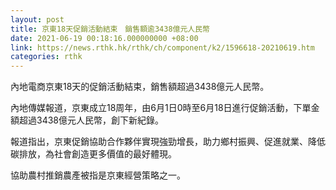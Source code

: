 ```yaml
---
layout: post
title: 京東18天促銷活動結束　銷售額逾3438億元人民幣
date: 2021-06-19 00:18:16.000000000 +08:00
link: https://news.rthk.hk/rthk/ch/component/k2/1596618-20210619.htm
categories: rthk
---
```


內地電商京東18天的促銷活動結束，銷售額超過3438億元人民幣。

內地傳媒報道，京東成立18周年，由6月1日0時至6月18日進行促銷活動，下單金額超過3438億元人民幣，創下新紀錄。

報道指出，京東促銷協助合作夥伴實現強勁增長，助力鄉村振興、促進就業、降低碳排放，為社會創造更多價值的最好體現。

協助農村推銷農產被指是京東經營策略之一。
